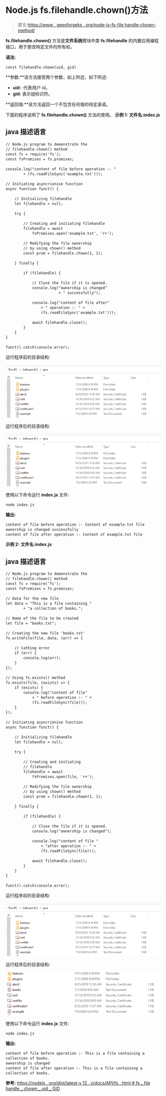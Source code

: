 # Node.js fs.filehandle.chown()方法

> 原文:[https://www . geesforgeks . org/node-js-fs-file handle-chown-method/](https://www.geeksforgeeks.org/node-js-fs-filehandle-chown-method/)

**fs.filehandle.chown()** 方法是**文件系统**模块中类 **fs.filehandle** 的内置应用编程接口，用于更改特定文件的所有权。

**语法:**

```
const filehandle.chown(uid, gid)
```

**参数:**该方法接受两个参数，如上所述，如下所述:

*   **uid:** :代表用户 id。
*   **gid:** 表示组标识符。

**返回值:**该方法返回一个不包含任何值的待定承诺。

下面的程序说明了 **fs.filehandle.chown()** 方法的使用。
**示例 1:** **文件名:index.js**

## java 描述语言

```
// Node.js program to demonstrate the
// filehandle.chown() method
const fs = require('fs');
const fsPromises = fs.promises;

console.log("content of file before operation :- "
        + (fs.readFileSync('example.txt')));

// Initiating asyncrionise function
async function funct() {

    // Initializing filehandle
    let filehandle = null;

    try {

        // Creating and initiating filehandle
        filehandle = await
            fsPromises.open('example.txt', 'r+');

        // Modifying the file ownership
        // by using chown() method
        const prom = filehandle.chown(1, 1);

    } finally {

        if (filehandle) {

            // Close the file if it is opened.
            console.log("ownership is changed"
                        + " successfully");

            console.log("content of file after"
                + " operation :- " +
                (fs.readFileSync('example.txt')));

            await filehandle.close();
        }
    }
}

funct().catch(console.error);
```

运行程序前的目录结构:

![](img/01f73ba41511f0178722008f0b80ab52.png)

运行程序后的目录结构:

![](img/01f73ba41511f0178722008f0b80ab52.png)

使用以下命令运行 **index.js** 文件:

```
node index.js
```

**输出:**

```
content of file before operation :- Content of example.txt file
ownership is changed successfully
content of file after operation :- Content of example.txt file
```

**示例 2:** **文件名:index.js**

## java 描述语言

```
// Node.js program to demonstrate the
// filehandle.chown() method
const fs = require('fs');
const fsPromises = fs.promises;

// Data for the new file
let data = "This is a file containing "
        + "a collection of books.";

// Name of the file to be created
let file = "books.txt";

// Creating the new file 'books.txt'
fs.writeFile(file, data, (err) => {

    // Cathing error
    if (err) {
        console.log(err);
    }
});

// Using fs.exists() method
fs.exists(file, (exists) => {
    if (exists) {
        console.log("content of file"
            + " before operation :- " +
            (fs.readFileSync(file)));
    }
});

// Initiating asyncrionise function
async function funct() {

    // Initializing filehandle
    let filehandle = null;

    try {

        // Creating and initiating
        // filehandle
        filehandle = await
            fsPromises.open(file, 'r+');

        // Modifying the file ownership
        // by using chown() method
        const prom = filehandle.chown(1, 1);

    } finally {

        if (filehandle) {

            // Close the file if it is opened.
            console.log("ownership is changed");

            console.log("content of file "
                + "after operation :- " +
                (fs.readFileSync(file)));

            await filehandle.close();
        }
    }
}

funct().catch(console.error);
```

运行程序前的目录结构:

![](img/01f73ba41511f0178722008f0b80ab52.png)

运行程序后的目录结构:

![](img/0ecf2ff4cf6c5de99b63f81df99f18a4.png)

使用以下命令运行 **index.js** 文件:

```
node index.js
```

**输出:**

```
content of file before operation :- This is a file containing a collection of books.
ownership is changed
content of file after operation :- This is a file containing a collection of books.
```

**参考:**
[https://nodejs . org/dist/latest-v 12 . x/docs/API/fs . html # fs _ file handle _ chown _ uid _ GID](https://nodejs.org/dist/latest-v12.x/docs/api/fs.html#fs_filehandle_chown_uid_gid)